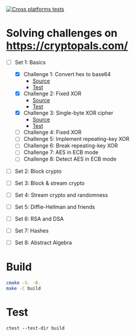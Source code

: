 [![Cross platforms tests](https://github.com/sytranvn/cryptopals/actions/workflows/cmake-multi-platform.yml/badge.svg)](https://github.com/sytranvn/cryptopals/actions/workflows/cmake-multi-platform.yml)
# Solving challenges on https://cryptopals.com/
  - [ ] Set 1: Basics
    - [x] Challenge 1: Convert hex to base64
      - [Source](./src/set-1/ch-1/index.md)
      - [Test](./test/ch_1_test.cpp)
    - [x] Challenge 2: Fixed XOR
      - [Source](./src/set-1/ch-2/index.md)
      - [Test](./test/ch_2_test.cpp)
    - [x] Challenge 3: Single-byte XOR cipher
      - [Source](./src/set-1/ch-3/index.md)
      - [Test](./test/ch_3_test.cpp)
    - [ ] Challenge 4: Fixed XOR
    - [ ] Challenge 5: Implement repeating-key XOR
    - [ ] Challenge 6: Break repeating-key XOR
    - [ ] Challenge 7: AES in ECB mode
    - [ ] Challenge 8: Detect AES in ECB mode
  - [ ] Set 2: Block crypto
  - [ ] Set 3: Block & stream crypto
  - [ ] Set 4: Stream crypto and randomness
  - [ ] Set 5: Diffie-Hellman and friends
  - [ ] Set 6: RSA and DSA
  - [ ] Set 7: Hashes
  - [ ] Set 8: Abstract Algebra


# Build
```sh
cmake -S. -B.
make -C build
```

# Test
```
ctest --test-dir build
```
